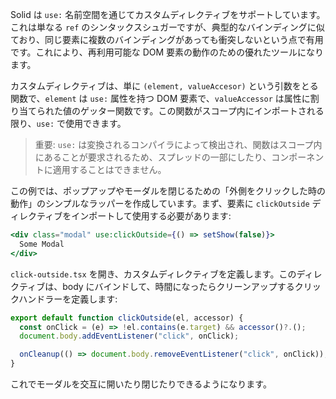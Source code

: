 Solid は `use:` 名前空間を通じてカスタムディレクティブをサポートしています。これは単なる `ref` のシンタックスシュガーですが、典型的なバインディングに似ており、同じ要素に複数のバインディングがあっても衝突しないという点で有用です。これにより、再利用可能な DOM 要素の動作のための優れたツールになります。

カスタムディレクティブは、単に `(element, valueAccesor)` という引数をとる関数で、`element` は `use:` 属性を持つ DOM 要素で、`valueAccessor` は属性に割り当てられた値のゲッター関数です。この関数がスコープ内にインポートされる限り、`use:` で使用できます。

> 重要: `use:` は変換されるコンパイラによって検出され、関数はスコープ内にあることが要求されるため、スプレッドの一部にしたり、コンポーネントに適用することはできません。

この例では、ポップアップやモーダルを閉じるための「外側をクリックした時の動作」のシンプルなラッパーを作成しています。まず、要素に `clickOutside` ディレクティブをインポートして使用する必要があります:

```jsx
<div class="modal" use:clickOutside={() => setShow(false)}>
  Some Modal
</div>
```

`click-outside.tsx` を開き、カスタムディレクティブを定義します。このディレクティブは、body にバインドして、時間になったらクリーンアップするクリックハンドラーを定義します:

```jsx
export default function clickOutside(el, accessor) {
  const onClick = (e) => !el.contains(e.target) && accessor()?.();
  document.body.addEventListener("click", onClick);

  onCleanup(() => document.body.removeEventListener("click", onClick));
}
```

これでモーダルを交互に開いたり閉じたりできるようになります。
